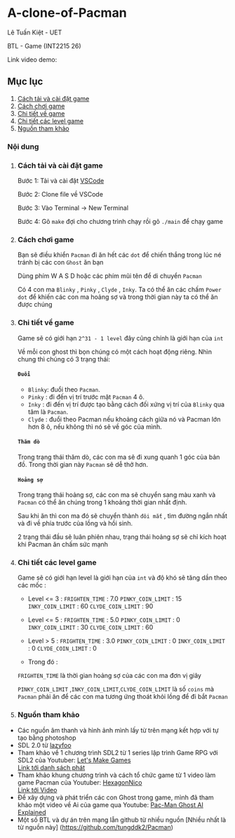 # A-clone-of-Pacman
Lê Tuấn Kiệt - UET

BTL - Game (INT2215 26)

Link video demo:

## Mục lục
1. [Cách tải và cài đặt game](#cách-tải-và-chơi-game)
2. [Cách chơi game](#cách-chơi-game)
3. [Chi tiết về game](#chi-tiết-về-game)
4. [Chi tiết các level game](#chi-tiết-các-level-game) 
5. [Nguồn tham khảo](#nguồn-tham-khảo)

### Nội dung
1. ### Cách tải và cài đặt game
    Bước 1: Tải và cài đặt [VSCode](https://code.visualstudio.com/download)
    
    Bước 2: Clone file về VSCode
    
    Bước 3: Vào Terminal -> New Terminal
    
    Bước 4: Gõ `make` đợi cho chương trình chạy rồi gõ `./main` để chạy game
2. ### Cách chơi game
    Bạn sẽ điều khiển `Pacman` đi ăn hết các `dot` để chiến thắng trong lúc né tránh bị các con `Ghost` ăn bạn
    
    Dùng phím W A S D hoặc các phím mũi tên để di chuyển `Pacman`
    
    Có 4 con ma `Blinky` , `Pinky` , `Clyde` , `Inky`. Ta có thể ăn các chấm `Power dot` để  khiến các con ma hoảng sợ và trong thời gian này ta có thể ăn
    được chúng
3. ### Chi tiết về game 
    Game sẽ có giới hạn `2^31 - 1 level` đây cũng chính là giới hạn của `int`
    
    Về mỗi con ghost thì bọn chúng có một cách hoạt động riêng. Nhìn chung thì chúng có 3 trạng thái:

    #### `Đuổi`
    - `Blinky`: đuổi theo `Pacman`.   
    - `Pinky` : đi đến vị trí trước mặt `Pacman` 4 ô.
    - `Inky`  : đi đến vị trí được tạo bằng cách đối xứng vị trí của `Blinky` qua tâm là `Pacman`.
    - `Clyde` : đuổi theo Pacman nếu khoảng cách giữa nó và Pacman lớn hơn 8 ô, nếu không thì nó sẽ về góc của mình.  
    #### `Thăm dò`
    Trong trạng thái thăm dò, các con ma sẽ đi xung quanh 1 góc của bản đồ. Trong thời gian này `Pacman` sẽ dễ thở hơn.

    #### `Hoảng sợ`    
    Trong trạng thái hoảng sợ, các con ma sẽ chuyển sang màu xanh và `Pacman` có thể ăn chúng trong 1 khoảng thời gian nhất định.

    Sau khi ăn thì con ma đó sẽ chuyển thành `đôi mắt` , tìm đường ngắn nhất và đi về phía trước của lồng và hồi sinh.

    2 trạng thái đầu sẽ luân phiên nhau, trạng thái hoảng sợ sẽ chỉ kích hoạt khi Pacman ăn chấm sức mạnh
4. ### Chi tiết các level game
    Game sẽ có giới hạn level là giới hạn của `int` và độ khó sẽ tăng dần theo các mốc :
    
    - Level <= 3 : 
              `FRIGHTEN_TIME` : 7.0
              `PINKY_COIN_LIMIT` : 15
              `INKY_COIN_LIMIT` : 60
              `CLYDE_COIN_LIMIT` : 90
              
    - Level <= 5 :
              `FRIGHTEN_TIME` : 5.0
              `PINKY_COIN_LIMIT` : 0
              `INKY_COIN_LIMIT` : 30
              `CLYDE_COIN_LIMIT` : 60
            
    - Level > 5  :
              `FRIGHTEN_TIME` : 3.0
              `PINKY_COIN_LIMIT` : 0
              `INKY_COIN_LIMIT` : 0
              `CLYDE_COIN_LIMIT` : 0
    - Trong đó   :
    
    `FRIGHTEN_TIME` là thời gian hoảng sợ của các con ma đơn vị giây 
    
    `PINKY_COIN_LIMIT` ,`INKY_COIN_LIMIT`,`CLYDE_COIN_LIMIT` là số `coins` mà `Pacman` phải ăn để các con ma tương ứng thoát khỏi lồng để đi bắt `Pacman`
5. ### Nguồn tham khảo
- Các nguồn âm thanh và hình ảnh mình lấy từ trên mạng kết hợp với tự tạo bằng photoshop
- SDL 2.0 từ [lazyfoo](https://lazyfoo.net/tutorials/SDL/)
- Tham khảo về 1 chương trình SDL2 từ 1 series lập trình Game RPG với SDL2 của Youtuber: [Let's Make Games](https://www.youtube.com/channel/UCAM9ZPgEIdeHAsmG50wqL1g)  
  [Link tới danh sách phát](https://www.youtube.com/watch?v=QQzAHcojEKg&list=PLhfAbcv9cehhkG7ZQK0nfIGJC_C-wSLrx)
- Tham khảo khung chương trình và cách tổ chức game từ 1 video làm game Pacman của Youtuber: [HexagonNico](https://www.youtube.com/watch?v=4AatUPAXrj8)  
  [Link tới Video](https://www.youtube.com/watch?v=4AatUPAXrj8)
- Để xây dựng và phát triển các con Ghost trong game, mình đã tham khảo một video về Ai của game qua Youtube: [Pac-Man Ghost AI Explained](https://www.youtube.com/watch?v=ataGotQ7ir8)
- Một số BTL và dự án trên mạng lẫn github từ nhiều nguồn [Nhiều nhất là từ nguồn này] (https://github.com/tungddk2/Pacman)

          
    
